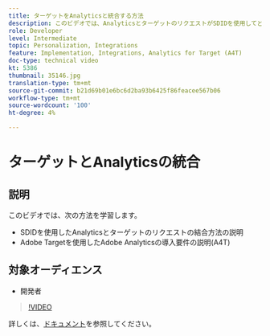 ```yaml
---
title: ターゲットをAnalyticsと統合する方法
description: このビデオでは、AnalyticsとターゲットのリクエストがSDIDを使用してどのように結びつくかを開発者に示します。 このビデオでは、Adobe Targetを使用したAdobe Analyticsの導入要件(A4T)を学習します。
role: Developer
level: Intermediate
topic: Personalization, Integrations
feature: Implementation, Integrations, Analytics for Target (A4T)
doc-type: technical video
kt: 5386
thumbnail: 35146.jpg
translation-type: tm+mt
source-git-commit: b21d69b01e6bc6d2ba93b6425f86feacee567b06
workflow-type: tm+mt
source-wordcount: '100'
ht-degree: 4%

---
```



# ターゲットとAnalyticsの統合

## 説明

このビデオでは、次の方法を学習します。

* SDIDを使用したAnalyticsとターゲットのリクエストの結合方法の説明
* Adobe Targetを使用したAdobe Analyticsの導入要件の説明(A4T)

## 対象オーディエンス

* 開発者

>[!VIDEO](https://video.tv.adobe.com/v/35146/?quality=12)

詳しくは、[ドキュメント](https://docs.adobe.com/content/help/en/target/using/integrate/a4t/a4timplementation.html)を参照してください。

